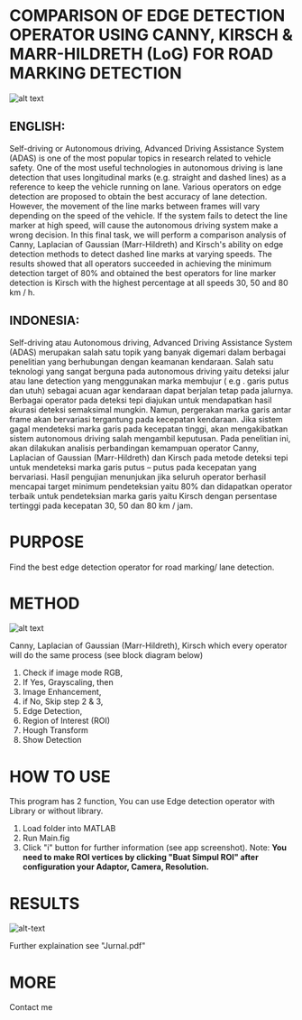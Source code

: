 # COMPARISON OF EDGE DETECTION OPERATOR USING CANNY,  KIRSCH & MARR-HILDRETH (LoG) FOR ROAD MARKING DETECTION

![alt text](http://teemstudios.net/wp-content/uploads/2019/04/12.jpg)

## ENGLISH:
Self-driving  or  Autonomous driving, Advanced Driving Assistance System (ADAS) is one of the most popular topics in research related to vehicle safety. One of the most useful technologies in autonomous driving is lane detection that uses longitudinal marks (e.g. straight and dashed lines) as a reference to keep the vehicle running on lane. Various operators on edge detection are proposed to obtain the best accuracy of lane detection. However, the movement of the line marks between frames will vary depending on the speed of the vehicle. If the system fails to detect the line marker at high speed, will cause the autonomous driving system make a wrong decision. In this final task, we will perform a comparison analysis of Canny, Laplacian of Gaussian (Marr-Hildreth) and Kirsch's ability on edge detection methods to detect dashed line marks at varying speeds. The results showed that all operators succeeded in achieving the minimum detection target of 80% and obtained the best operators for line marker detection is Kirsch with the highest  percentage at all speeds 30, 50 and 80 km / h.

## INDONESIA:
Self-driving atau Autonomous driving, Advanced Driving Assistance System (ADAS) merupakan salah satu topik yang banyak digemari dalam berbagai penelitian yang berhubungan dengan keamanan kendaraan. Salah satu teknologi yang sangat berguna pada autonomous driving yaitu deteksi jalur atau lane detection yang menggunakan marka membujur ( e.g . garis putus dan utuh) sebagai acuan agar kendaraan dapat berjalan tetap pada jalurnya. Berbagai operator pada deteksi tepi diajukan untuk mendapatkan hasil akurasi deteksi semaksimal mungkin. Namun, pergerakan marka garis antar frame akan bervariasi tergantung pada kecepatan kendaraan. Jika sistem gagal mendeteksi marka garis pada kecepatan tinggi, akan mengakibatkan sistem autonomous driving salah mengambil keputusan. Pada penelitian ini, akan dilakukan analisis perbandingan kemampuan operator Canny, Laplacian of Gaussian (Marr-Hildreth) dan Kirsch pada metode deteksi tepi untuk mendeteksi marka garis putus – putus pada kecepatan yang bervariasi. Hasil pengujian menunjukan jika seluruh operator berhasil mencapai target minimum pendeteksian yaitu 80% dan didapatkan operator terbaik untuk pendeteksian marka garis yaitu Kirsch dengan persentase tertinggi pada kecepatan 30, 50 dan 80 km / jam.

# PURPOSE
Find the best edge detection operator for road marking/ lane detection.

# METHOD

![alt text](http://teemstudios.net/wp-content/uploads/2019/04/Algoritma-modifikasi.jpg)

Canny, Laplacian of Gaussian (Marr-Hildreth), Kirsch which every operator will do the same process (see block diagram below)
1. Check if image mode RGB,
2. If Yes, Grayscaling, then
3. Image Enhancement,
4. if No, Skip step 2 & 3,
5. Edge Detection,
6. Region of Interest (ROI)
7. Hough Transform
8. Show Detection

# HOW TO USE
This program has 2 function, You can use Edge detection operator with Library or without library.
1. Load folder into MATLAB
2. Run Main.fig
3. Click "i" button for further information (see app screenshot).
Note: **You need to make ROI vertices by clicking  "Buat Simpul ROI" after configuration your Adaptor, Camera, Resolution.**

# RESULTS
![alt-text](http://teemstudios.net/wp-content/uploads/2019/04/results.png)

Further explaination see "Jurnal.pdf"

# MORE
Contact me

